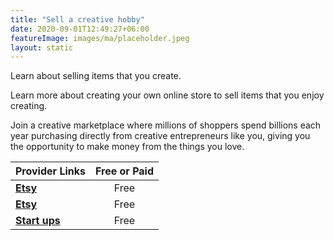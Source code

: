 ```yaml
---
title: "Sell a creative hobby"
date: 2020-09-01T12:49:27+06:00
featureImage: images/ma/placeholder.jpeg
layout: static
---
```


Learn about selling items that you create.

Learn more about creating your own online store to sell items that you enjoy creating.

Join a creative marketplace where millions of shoppers spend billions each year purchasing directly from creative entrepreneurs like you, giving you the opportunity to make money from the things you love.

| Provider Links      | Free or Paid  |  
| :-----------          | :--------------:      |  
| [**Etsy**](https://www.etsy.com/seller-handbook?ref=so_seller_handbook) | Free | 
| [**Etsy**](https://help.etsy.com/hc/en-gb/articles/115015672808-How-to-Open-an-Etsy-Shop?segment=selling) | Free | 
| [**Start ups**](https://startups.co.uk/websites/ecommerce/create-online-shop/) | Free | 
  

<br/><br/>






